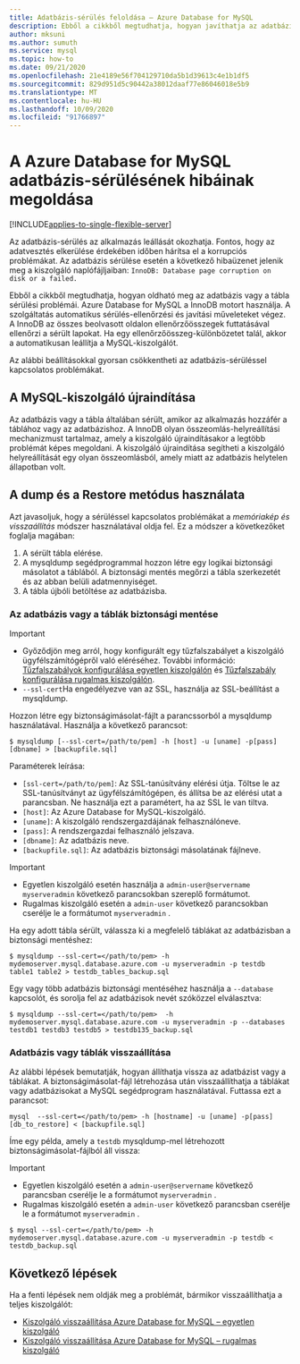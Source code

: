 ```yaml
---
title: Adatbázis-sérülés feloldása – Azure Database for MySQL
description: Ebből a cikkből megtudhatja, hogyan javíthatja az adatbázis-sérülési problémákat a Azure Database for MySQL.
author: mksuni
ms.author: sumuth
ms.service: mysql
ms.topic: how-to
ms.date: 09/21/2020
ms.openlocfilehash: 21e4189e56f704129710da5b1d39613c4e1b1df5
ms.sourcegitcommit: 829d951d5c90442a38012daaf77e86046018e5b9
ms.translationtype: MT
ms.contentlocale: hu-HU
ms.lasthandoff: 10/09/2020
ms.locfileid: "91766897"
---
```

# <a name="troubleshoot-database-corruption-in-azure-database-for-mysql"></a>A Azure Database for MySQL adatbázis-sérülésének hibáinak megoldása
[!INCLUDE[applies-to-single-flexible-server](includes/applies-to-single-flexible-server.md)]

Az adatbázis-sérülés az alkalmazás leállását okozhatja. Fontos, hogy az adatvesztés elkerülése érdekében időben hárítsa el a korrupciós problémákat. Az adatbázis sérülése esetén a következő hibaüzenet jelenik meg a kiszolgáló naplófájljaiban: `InnoDB: Database page corruption on disk or a failed.`

Ebből a cikkből megtudhatja, hogyan oldható meg az adatbázis vagy a tábla sérülési problémái. Azure Database for MySQL a InnoDB motort használja. A szolgáltatás automatikus sérülés-ellenőrzési és javítási műveleteket végez. A InnoDB az összes beolvasott oldalon ellenőrzőösszegek futtatásával ellenőrzi a sérült lapokat. Ha egy ellenőrzőösszeg-különbözetet talál, akkor a automatikusan leállítja a MySQL-kiszolgálót.

Az alábbi beállításokkal gyorsan csökkentheti az adatbázis-sérüléssel kapcsolatos problémákat.

## <a name="restart-your-mysql-server"></a>A MySQL-kiszolgáló újraindítása

Az adatbázis vagy a tábla általában sérült, amikor az alkalmazás hozzáfér a táblához vagy az adatbázishoz. A InnoDB olyan összeomlás-helyreállítási mechanizmust tartalmaz, amely a kiszolgáló újraindításakor a legtöbb problémát képes megoldani. A kiszolgáló újraindítása segítheti a kiszolgáló helyreállítását egy olyan összeomlásból, amely miatt az adatbázis helytelen állapotban volt.

## <a name="use-the-dump-and-restore-method"></a>A dump és a Restore metódus használata

Azt javasoljuk, hogy a sérüléssel kapcsolatos problémákat a *memóriakép és visszaállítás* módszer használatával oldja fel. Ez a módszer a következőket foglalja magában:
1. A sérült tábla elérése.
1. A mysqldump segédprogrammal hozzon létre egy logikai biztonsági másolatot a táblából. A biztonsági mentés megőrzi a tábla szerkezetét és az abban belüli adatmennyiséget.
1. A tábla újbóli betöltése az adatbázisba.

### <a name="back-up-your-database-or-tables"></a>Az adatbázis vagy a táblák biztonsági mentése

> [!Important]
> - Győződjön meg arról, hogy konfigurált egy tűzfalszabályet a kiszolgáló ügyfélszámítógépről való eléréséhez. További információ: [Tűzfalszabályok konfigurálása egyetlen kiszolgálón](howto-manage-firewall-using-portal.md) és [Tűzfalszabály konfigurálása rugalmas kiszolgálón](flexible-server/how-to-connect-tls-ssl.md).
> - `--ssl-cert`Ha engedélyezve van az SSL, használja az SSL-beállítást a mysqldump.

Hozzon létre egy biztonságimásolat-fájlt a parancssorból a mysqldump használatával. Használja a következő parancsot:

```
$ mysqldump [--ssl-cert=/path/to/pem] -h [host] -u [uname] -p[pass] [dbname] > [backupfile.sql]
```

Paraméterek leírása:
- `[ssl-cert=/path/to/pem]`: Az SSL-tanúsítvány elérési útja. Töltse le az SSL-tanúsítványt az ügyfélszámítógépen, és állítsa be az elérési utat a parancsban. Ne használja ezt a paramétert, ha az SSL le van tiltva.
- `[host]`: Az Azure Database for MySQL-kiszolgáló.
- `[uname]`: A kiszolgáló rendszergazdájának felhasználóneve.
- `[pass]`: A rendszergazdai felhasználó jelszava.
- `[dbname]`: Az adatbázis neve.
- `[backupfile.sql]`: Az adatbázis biztonsági másolatának fájlneve.

> [!Important]
> - Egyetlen kiszolgáló esetén használja a `admin-user@servername` `myserveradmin` következő parancsokban szereplő formátumot.
> - Rugalmas kiszolgáló esetén a `admin-user` következő parancsokban cserélje le a formátumot `myserveradmin` .

Ha egy adott tábla sérült, válassza ki a megfelelő táblákat az adatbázisban a biztonsági mentéshez:
```
$ mysqldump --ssl-cert=</path/to/pem> -h mydemoserver.mysql.database.azure.com -u myserveradmin -p testdb table1 table2 > testdb_tables_backup.sql
```

Egy vagy több adatbázis biztonsági mentéséhez használja a `--database` kapcsolót, és sorolja fel az adatbázisok nevét szóközzel elválasztva:

```
$ mysqldump --ssl-cert=</path/to/pem>  -h mydemoserver.mysql.database.azure.com -u myserveradmin -p --databases testdb1 testdb3 testdb5 > testdb135_backup.sql
```

### <a name="restore-your-database-or-tables"></a>Adatbázis vagy táblák visszaállítása

Az alábbi lépések bemutatják, hogyan állíthatja vissza az adatbázist vagy a táblákat. A biztonságimásolat-fájl létrehozása után visszaállíthatja a táblákat vagy adatbázisokat a MySQL segédprogram használatával. Futtassa ezt a parancsot:

```
mysql  --ssl-cert=</path/to/pem> -h [hostname] -u [uname] -p[pass] [db_to_restore] < [backupfile.sql]
```
Íme egy példa, amely a `testdb` mysqldump-mel létrehozott biztonságimásolat-fájlból áll vissza: 

> [!Important]
> - Egyetlen kiszolgáló esetén a `admin-user@servername` következő parancsban cserélje le a formátumot `myserveradmin` .
> - Rugalmas kiszolgáló esetén a ```admin-user``` következő parancsban cserélje le a formátumot `myserveradmin` . 

```
$ mysql --ssl-cert=</path/to/pem> -h mydemoserver.mysql.database.azure.com -u myserveradmin -p testdb < testdb_backup.sql
```

## <a name="next-steps"></a>Következő lépések
Ha a fenti lépések nem oldják meg a problémát, bármikor visszaállíthatja a teljes kiszolgálót:
- [Kiszolgáló visszaállítása Azure Database for MySQL – egyetlen kiszolgáló](howto-restore-server-portal.md)
- [Kiszolgáló visszaállítása Azure Database for MySQL – rugalmas kiszolgáló](flexible-server/how-to-restore-server-portal.md)



